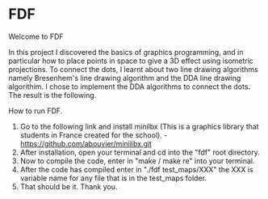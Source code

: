 # FDF

Welcome to FDF

In this project I discovered the basics of graphics programming, and in particular how to place
points in space to give a 3D effect using isometric projections. To connect the dots, I learnt about
two line drawing algorithms namely Bresenhem's line drawing algorithm and the DDA line drawing algorithim.
I chose to implement the DDA algorithms to connect the dots. The result is the following.

How to run FDF.

1) Go to the following link and install minilbx (This is a graphics library that students in France created for the school).
   -https://github.com/abouvier/minilibx.git
2) After installation, open your terminal and cd into the "fdf" root directory.
3) Now to compile the code, enter in "make / make re" into your terminal.
4) After the code has compiled enter in "./fdf test_maps/XXX" the XXX is variable name
   for any file that is in the test_maps folder.
5) That should be it. Thank you.
